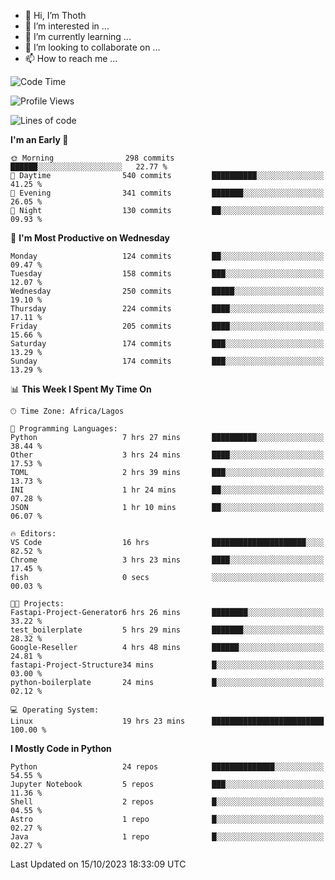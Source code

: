 <!---
thoth2357/thoth2357 is a ✨ special ✨ repository because its `README.md` (this file) appears on your GitHub profile.
You can click the Preview link to take a look at your changes.
--->

- 👋 Hi, I’m Thoth
- 👀 I’m interested in ...
- 🌱 I’m currently learning ...
- 💞️ I’m looking to collaborate on ...
- 📫 How to reach me ...




<!--START_SECTION:waka-->
![Code Time](http://img.shields.io/badge/Code%20Time-2%2C316%20hrs%2044%20mins-blue)

![Profile Views](http://img.shields.io/badge/Profile%20Views-0-blue)

![Lines of code](https://img.shields.io/badge/From%20Hello%20World%20I%27ve%20Written-30.1%20million%20lines%20of%20code-blue)

**I'm an Early 🐤** 

```text
🌞 Morning                298 commits         ██████░░░░░░░░░░░░░░░░░░░   22.77 % 
🌆 Daytime                540 commits         ██████████░░░░░░░░░░░░░░░   41.25 % 
🌃 Evening                341 commits         ███████░░░░░░░░░░░░░░░░░░   26.05 % 
🌙 Night                  130 commits         ██░░░░░░░░░░░░░░░░░░░░░░░   09.93 % 
```
📅 **I'm Most Productive on Wednesday** 

```text
Monday                   124 commits         ██░░░░░░░░░░░░░░░░░░░░░░░   09.47 % 
Tuesday                  158 commits         ███░░░░░░░░░░░░░░░░░░░░░░   12.07 % 
Wednesday                250 commits         █████░░░░░░░░░░░░░░░░░░░░   19.10 % 
Thursday                 224 commits         ████░░░░░░░░░░░░░░░░░░░░░   17.11 % 
Friday                   205 commits         ████░░░░░░░░░░░░░░░░░░░░░   15.66 % 
Saturday                 174 commits         ███░░░░░░░░░░░░░░░░░░░░░░   13.29 % 
Sunday                   174 commits         ███░░░░░░░░░░░░░░░░░░░░░░   13.29 % 
```


📊 **This Week I Spent My Time On** 

```text
🕑︎ Time Zone: Africa/Lagos

💬 Programming Languages: 
Python                   7 hrs 27 mins       ██████████░░░░░░░░░░░░░░░   38.44 % 
Other                    3 hrs 24 mins       ████░░░░░░░░░░░░░░░░░░░░░   17.53 % 
TOML                     2 hrs 39 mins       ███░░░░░░░░░░░░░░░░░░░░░░   13.73 % 
INI                      1 hr 24 mins        ██░░░░░░░░░░░░░░░░░░░░░░░   07.28 % 
JSON                     1 hr 10 mins        ██░░░░░░░░░░░░░░░░░░░░░░░   06.07 % 

🔥 Editors: 
VS Code                  16 hrs              █████████████████████░░░░   82.52 % 
Chrome                   3 hrs 23 mins       ████░░░░░░░░░░░░░░░░░░░░░   17.45 % 
fish                     0 secs              ░░░░░░░░░░░░░░░░░░░░░░░░░   00.03 % 

🐱‍💻 Projects: 
Fastapi-Project-Generator6 hrs 26 mins       ████████░░░░░░░░░░░░░░░░░   33.22 % 
test_boilerplate         5 hrs 29 mins       ███████░░░░░░░░░░░░░░░░░░   28.32 % 
Google-Reseller          4 hrs 48 mins       ██████░░░░░░░░░░░░░░░░░░░   24.81 % 
fastapi-Project-Structure34 mins             █░░░░░░░░░░░░░░░░░░░░░░░░   03.00 % 
python-boilerplate       24 mins             █░░░░░░░░░░░░░░░░░░░░░░░░   02.12 % 

💻 Operating System: 
Linux                    19 hrs 23 mins      █████████████████████████   100.00 % 
```

**I Mostly Code in Python** 

```text
Python                   24 repos            ██████████████░░░░░░░░░░░   54.55 % 
Jupyter Notebook         5 repos             ███░░░░░░░░░░░░░░░░░░░░░░   11.36 % 
Shell                    2 repos             █░░░░░░░░░░░░░░░░░░░░░░░░   04.55 % 
Astro                    1 repo              █░░░░░░░░░░░░░░░░░░░░░░░░   02.27 % 
Java                     1 repo              █░░░░░░░░░░░░░░░░░░░░░░░░   02.27 % 
```




 Last Updated on 15/10/2023 18:33:09 UTC
<!--END_SECTION:waka-->
<!--![](http://github-profile-summary-cards.vercel.app/api/cards/profile-details?username=thoth2357&theme=2077)

![](http://github-profile-summary-cards.vercel.app/api/cards/stats?username=thoth2357&theme=2077)![](http://github-profile-summary-cards.vercel.app/api/cards/productive-time?username=thoth2357&theme=2077&utcOffset=8) -->
